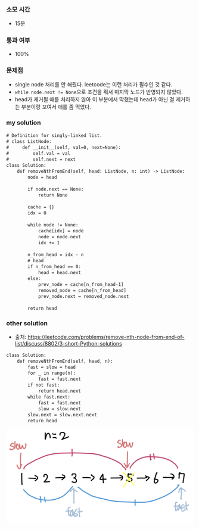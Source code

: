 ### 소모 시간
- 15분

### 통과 여부
- 100%

### 문제점
- single node 처리를 안 해줬다. leetcode는 이런 처리가 필수인 것 같다.
- `while node.next != None`으로 조건을 줘서 마지막 노드가 반영되지 않았다.
- head가 제거될 때를 처리하지 않아 이 부분에서 막혔는데 head가 아닌 걸 제거하는 부분이랑 꼬여서 애를 좀 먹었다.

### my solution
```
# Definition for singly-linked list.
# class ListNode:
#     def __init__(self, val=0, next=None):
#         self.val = val
#         self.next = next
class Solution:
    def removeNthFromEnd(self, head: ListNode, n: int) -> ListNode:
        node = head
        
        if node.next == None:
            return None
        
        cache = {}
        idx = 0
        
        while node != None:
            cache[idx] = node
            node = node.next
            idx += 1
        
        n_from_head = idx - n
        # head
        if n_from_head == 0:
            head = head.next
        else:    
            prev_node = cache[n_from_head-1]
            removed_node = cache[n_from_head]
            prev_node.next = removed_node.next
        
        return head
```

### other solution
- 출처: https://leetcode.com/problems/remove-nth-node-from-end-of-list/discuss/8802/3-short-Python-solutions
```
class Solution:
    def removeNthFromEnd(self, head, n):
        fast = slow = head
        for _ in range(n):
            fast = fast.next
        if not fast:
            return head.next
        while fast.next:
            fast = fast.next
            slow = slow.next
        slow.next = slow.next.next
        return head
```
![approach](./remove_nth_node_approach.png)